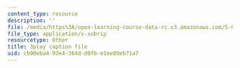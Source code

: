 ```yaml
---
content_type: resource
description: ''
file: /media/https%3A/open-learning-course-data-rc.s3.amazonaws.com/5-07sc-biological-chemistry-i-fall-2013/cb90eba492e4364dd0fbe1ee09eb71a7_922Oig1HWG8.srt
file_type: application/x-subrip
resourcetype: Other
title: 3play caption file
uid: cb90eba4-92e4-364d-d0fb-e1ee09eb71a7
---
```

